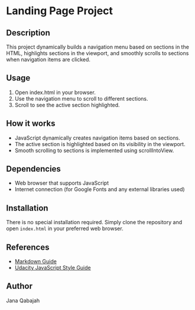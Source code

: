 # Landing Page Project

## Description
This project dynamically builds a navigation menu based on sections in the HTML, highlights sections in the viewport, and smoothly scrolls to sections when navigation items are clicked.

## Usage
1. Open index.html in your browser.
2. Use the navigation menu to scroll to different sections.
3. Scroll to see the active section highlighted.

## How it works
- JavaScript dynamically creates navigation items based on sections.
- The active section is highlighted based on its visibility in the viewport.
- Smooth scrolling to sections is implemented using scrollIntoView.

## Dependencies
- Web browser that supports JavaScript
- Internet connection (for Google Fonts and any external libraries used)

## Installation
There is no special installation required. Simply clone the repository and open `index.html` in your preferred web browser.

## References
- [Markdown Guide](https://www.markdownguide.org/)
- [Udacity JavaScript Style Guide](https://udacity.github.io/frontend-nanodegree-styleguide/javascript.html)

## Author
 Jana Qabajah